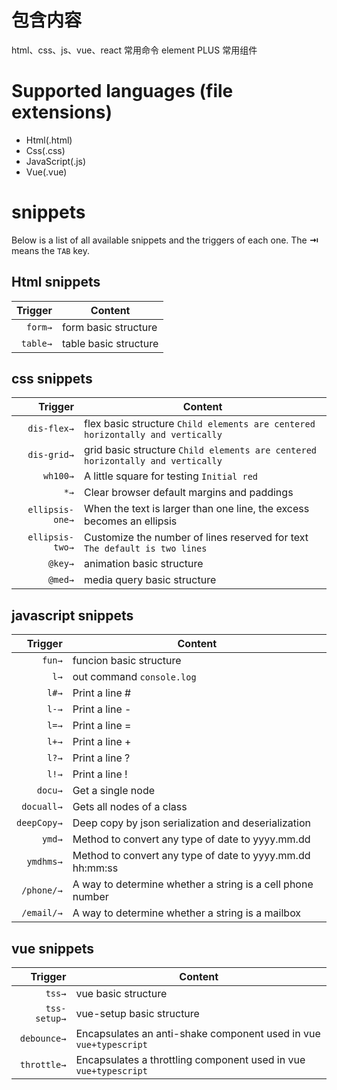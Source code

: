 # 包含内容

html、css、js、vue、react 常用命令
element PLUS 常用组件

# Supported languages (file extensions)
* Html(.html)
* Css(.css)
* JavaScript(.js)
* Vue(.vue)

# snippets
Below is a list of all available snippets and the triggers of each one. The **⇥** means the `TAB` key.
## Html snippets
| Trigger  | Content |
| -------: | ------- |
| `form→`   | form basic structure |
| `table→`   | table basic structure |

## css snippets
| Trigger  | Content |
| -------: | ------- |
| `dis-flex→`   | flex basic structure `Child elements are centered horizontally and vertically`|
| `dis-grid→`   | grid basic structure `Child elements are centered horizontally and vertically`|
| `wh100→`   | A little square for testing `Initial red` |
| `*→`   | Clear browser default margins and paddings |
| `ellipsis-one→`   | When the text is larger than one line, the excess becomes an ellipsis |
| `ellipsis-two→`   | Customize the number of lines reserved for text `The default is two lines` |
| `@key→`   | animation basic structure |
| `@med→`   | media query basic structure |

## javascript snippets
| Trigger  | Content |
| -------: | ------- |
| `fun→`   | funcion basic structure |
| `l→`   | out command `console.log` |
| `l#→`   | Print a line # |
| `l-→`   | Print a line - |
| `l=→`   | Print a line = |
| `l+→`   | Print a line + |
| `l?→`   | Print a line ? |
| `l!→`   | Print a line ! |
| `docu→`   | Get a single node |
| `docuall→`   | Gets all nodes of a class |
| `deepCopy→`   | Deep copy by json serialization and deserialization |
| `ymd→`   | Method to convert any type of date to yyyy.mm.dd |
| `ymdhms→`   | Method to convert any type of date to yyyy.mm.dd hh:mm:ss |
| `/phone/→`   | A way to determine whether a string is a cell phone number |
| `/email/→`   | A way to determine whether a string is a mailbox |

## vue snippets
| Trigger  | Content |
| -------: | ------- |
| `tss→`   | vue basic structure |
| `tss-setup→`   | vue-setup basic structure |
| `debounce→`   | Encapsulates an anti-shake component used in vue `vue+typescript` |
| `throttle→`   | Encapsulates a throttling component used in vue `vue+typescript` |